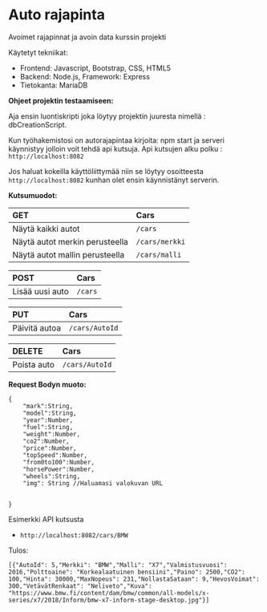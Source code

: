 # Auto rajapinta
Avoimet rajapinnat ja avoin data kurssin projekti

Käytetyt tekniikat:
- Frontend: Javascript, Bootstrap, CSS, HTML5
- Backend: Node.js, Framework: Express
- Tietokanta: MariaDB

**Ohjeet projektin testaamiseen:**

Aja ensin luontiskripti joka löytyy projektin juuresta nimellä : dbCreationScript.

Kun työhakemistosi on autorajapintaa
kirjoita: npm start ja serveri käynnistyy jolloin voit tehdä api
kutsuja. Api kutsujen alku polku : ```http://localhost:8082```

Jos haluat kokeilla käyttöliittymää niin se löytyy osoitteesta ```http://localhost:8082```
kunhan olet ensin käynnistänyt serverin.

**Kutsumuodot:**

| **GET** | Cars |
| :--- | :--- |
| Näytä kaikki autot|  ```/cars``` |
| Näytä autot merkin perusteella | ```/cars/merkki``` |
| Näytä autot mallin perusteella | ```/cars/malli``` |

| **POST** | Cars |
| :--- | :--- |
| Lisää uusi auto |  ```/cars``` |

| **PUT** | Cars |
| :--- | :--- |
| Päivitä autoa |  ```/cars/AutoId``` |

| **DELETE** | Cars |
| :--- | :--- |
| Poista auto |  ```/cars/AutoId``` |

**Request Bodyn muoto:**
```
{
	"mark":String,
	"model":String,
	"year":Number,
	"fuel":String,
	"weight":Number,
	"co2":Number,
	"price":Number,
	"topSpeed":Number,
	"from0to100":Number,
	"horsePower":Number,
	"wheels":String,
	"img": String //Haluamasi valokuvan URL

	
}
```

Esimerkki API kutsusta
 - ```http://localhost:8082/cars/BMW```

Tulos:

```
[{"AutoId": 5,"Merkki": "BMW","Malli": "X7","Valmistusvuosi": 2016,"Polttoaine": "Korkealaatuinen bensiini","Paino": 2500,"CO2": 100,"Hinta": 30000,"MaxNopeus": 231,"NollastaSataan": 9,"HevosVoimat": 300,"VetävätRenkaat": "Neliveto","Kuva": "https://www.bmw.fi/content/dam/bmw/common/all-models/x-series/x7/2018/Inform/bmw-x7-inform-stage-desktop.jpg"}]
```